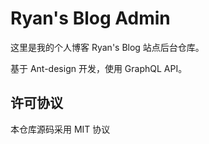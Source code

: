 # Ryan's Blog Admin

这里是我的个人博客 Ryan's Blog 站点后台仓库。

基于 Ant-design 开发，使用 GraphQL API。

## 许可协议

本仓库源码采用 MIT 协议

